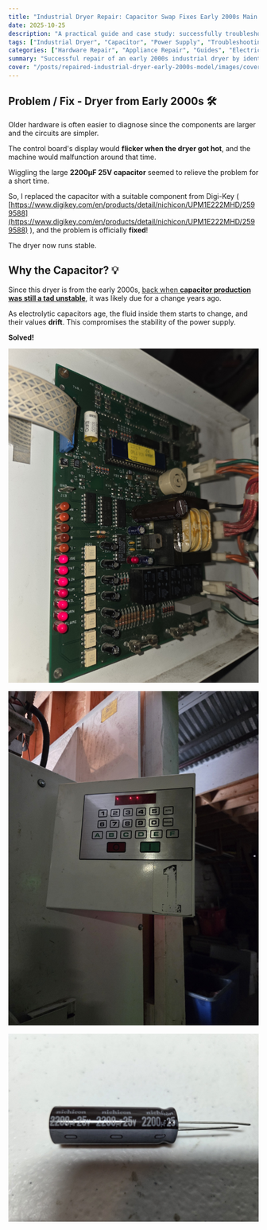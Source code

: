 ```yaml
---
title: "Industrial Dryer Repair: Capacitor Swap Fixes Early 2000s Main Reservoir"
date: 2025-10-25
description: "A practical guide and case study: successfully troubleshooting and fixing an industrial dryer (early 2000s model) by replacing the main reservoir capacitor near the power supply transformer. Problem solved."
tags: ["Industrial Dryer", "Capacitor", "Power Supply", "Troubleshooting", "Early 2000s Hardware", "Electrical Repair", "Refurbish", "Appliance Repair", "Success Story", "Transformer"]
categories: ["Hardware Repair", "Appliance Repair", "Guides", "Electrical", "Completed Fixes Portfolio"]
summary: "Successful repair of an early 2000s industrial dryer by identifying and replacing a faulty main reservoir capacitor. Simple fix, big results."
cover: "/posts/repaired-industrial-dryer-early-2000s-model/images/cover.jpg"
---
```


## Problem / Fix - Dryer from Early 2000s 🛠️

Older hardware is often easier to diagnose since the components are larger and the circuits are simpler.

The control board's display would **flicker when the dryer got hot**, and the machine would malfunction around that time.

Wiggling the large **2200µF 25V capacitor** seemed to relieve the problem for a short time.

So, I replaced the capacitor with a suitable component from Digi-Key ( [https://www.digikey.com/en/products/detail/nichicon/UPM1E222MHD/2599588](https://www.digikey.com/en/products/detail/nichicon/UPM1E222MHD/2599588) ), and the problem is officially **fixed**!

The dryer now runs stable.

## Why the Capacitor? 💡

Since this dryer is from the early 2000s, [back when **capacitor production was still a tad unstable**](https://en.wikipedia.org/wiki/Capacitor_plague), it was likely due for a change years ago.

As electrolytic capacitors age, the fluid inside them starts to change, and their values **drift**. This compromises the stability of the power supply.

**Solved!**

![Fixed! Repaired dryer PCB linked up and working...](images/industrial-dryer-fixed.jpg)

![Industrial dryer front view...](images/industrial-dryer.jpg)

![2200uF 25V capacitor](images/2200uf_cap_25v.jpg)